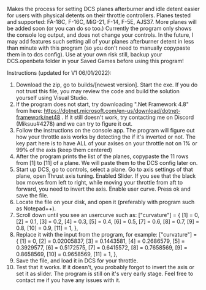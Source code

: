 Makes the process for setting DCS planes afterburner and idle detent easier for users with physical detents on their throttle controllers. Planes tested and supported: FA-18C, F-16C, MiG-21, F-14, F-5E, AJS37. More planes will be added soon (or you can do so too.) Currently the program only shows the console log output, and does not change your controls. In the future, I may add features such setting all of your planes afterburner detent in less than minute with this program (so you don't need to manually copypaste them in to dcs config). Use at your own risk still, backup your DCS.openbeta folder in your Saved Games before using this program!

Instructions (updated for V1 06/01/2022):
1) Download the zip, go to builds/[newest version]. Start the exe. If you do not trust this file, you may review the code and build the solution yourself using Visual Studio.
2) If the program does not start, try downloading ".Net Framework 4.8" from here: https://dotnet.microsoft.com/en-us/download/dotnet-framework/net48 . If it still doesn't work, try contacting me on Discord (Miksuu#4278) and we can try to figure it out.
3) Follow the instructions on the console app. The program will figure out how your throttle axis works by detecting the if it's inverted or not. The key part here is to have ALL of your axises on your throttle not on 1% or 99% of the axis (keep them centered)
4) After the program prints the list of the planes, copypaste the 11 rows from [1] to [11] of a plane. We will paste them to the DCS config later on.
5) Start up DCS, go to controls, select a plane. Go to axis settings of that plane, open Thrust axis tuning. Enabled Slider. If you see that the black box moves from left to right, while moving your throttle from aft to forward, you need to invert the axis. Enable user curve. Press ok and save the file.
6) Locate the file on your disk, and open it (preferably with program such as Notepad++).
7) Scroll down until you see an usercurve such as:
 						["curvature"] = {
							[1] = 0,
							[2] = 0.1,
							[3] = 0.2,
							[4] = 0.3,
							[5] = 0.4,
							[6] = 0.5,
							[7] = 0.6,
							[8] = 0.7,
							[9] = 0.8,
							[10] = 0.9,
							[11] = 1,
						},
8) Replace it with the input from the program, for example: 
  					["curvature"] = {
              [1] = 0,
              [2] = 0.02005837,
              [3] = 0.1443581,
              [4] = 0.2686579,
              [5] = 0.3929577,
              [6] = 0.5172575,
              [7] = 0.6415572,
              [8] = 0.7658569,
              [9] = 0.8658569,
              [10] = 0.9658569,
              [11] = 1,
						},
9) Save the file, and load it in DCS for your throttle.
10) Test that it works. If it doesn't, you probably forgot to invert the axis or set it as slider. The program is still on it's very early stage. Feel free to contact me if you have any issues with it.
